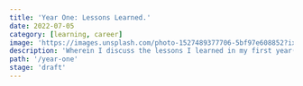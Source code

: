 ```yaml
---
title: 'Year One: Lessons Learned.'
date: 2022-07-05
category: [learning, career]
image: 'https://images.unsplash.com/photo-1527489377706-5bf97e608852?ixlib=rb-1.2.1&ixid=MnwxMjA3fDB8MHxwaG90by1wYWdlfHx8fGVufDB8fHx8&auto=format&fit=crop&w=2459&q=80'
description: 'Wherein I discuss the lessons I learned in my first year(ish) as a professional web developer.'
path: '/year-one'
stage: 'draft'
---
```

